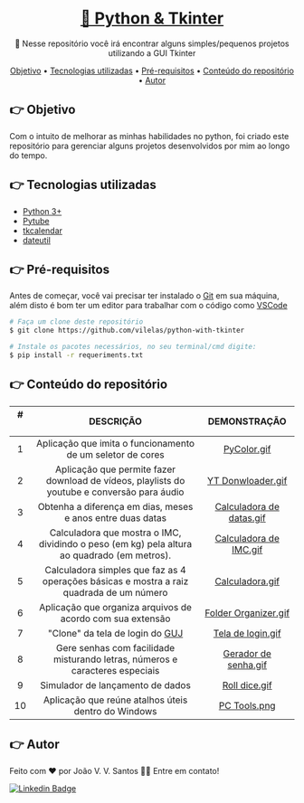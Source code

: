 <h1 align="center">
    <a href="https://github.com/vilelas/projetos-com-tkinter">🔗 Python & Tkinter</a>
</h1>
<p align="center">🚀 Nesse repositório você irá encontrar alguns simples/pequenos projetos utilizando a GUI Tkinter</p>

<p align="center">
 <a href="https://github.com/vilelas/python-with-tkinter#-objetivo">Objetivo</a> •
 <a href="https://github.com/vilelas/python-with-tkinter#-tecnologias-utilizadas">Tecnologias utilizadas</a> • 
 <a href="https://github.com/vilelas/python-with-tkinter#-pr%C3%A9-requisitos">Pré-requisitos</a> • 
 <a href="https://github.com/vilelas/python-with-tkinter#-conte%C3%BAdo-do-reposit%C3%B3rio">Conteúdo do repositório</a> • 
 <a href="https://github.com/vilelas/python-with-tkinter#-autor">Autor</a>
</p>

## 👉 Objetivo

Com o intuito de melhorar as minhas habilidades no python, foi criado este repositório para gerenciar alguns projetos desenvolvidos por mim ao longo do tempo.

## 👉 Tecnologias utilizadas

*   [Python 3+](https://www.python.org/)
*   [Pytube](https://pytube.io/en/latest/)
*   [tkcalendar](https://pypi.org/project/tkcalendar/)
*   [dateutil](https://dateutil.readthedocs.io/en/stable/)

## 👉 Pré-requisitos

Antes de começar, você vai precisar ter instalado o [Git](https://git-scm.com) em sua máquina, além disto é bom ter um editor para trabalhar com o código como [VSCode](https://code.visualstudio.com/)

```bash
# Faça um clone deste repositório
$ git clone https://github.com/vilelas/python-with-tkinter

# Instale os pacotes necessários, no seu terminal/cmd digite:
$ pip install -r requeriments.txt
```

## 👉 Conteúdo do repositório

#ㅤ          | DESCRIÇÃO         | DEMONSTRAÇÃO
:---------: | :------:          | :--------:
1           | Aplicação que imita o funcionamento de um seletor de cores              | [PyColor.gif](https://github.com/vilelas/python-with-tkinter/blob/main/GIFS/PyColor.gif)       
2           | Aplicação que permite fazer download de  vídeos, playlists do youtube e conversão para áudio              | [YT Donwloader.gif](https://github.com/vilelas/python-with-tkinter/blob/main/GIFS/YT%20Downloader.gif)  
3           | Obtenha a diferença em dias, meses e anos entre duas datas                | [Calculadora de datas.gif](https://github.com/vilelas/python-with-tkinter/blob/main/GIFS/Diferen%C3%A7a%20entre%20datas.gif)  
4           | Calculadora que mostra o IMC, dividindo o peso (em kg) pela altura ao quadrado (em metros).                | [Calculadora de IMC.gif](https://github.com/vilelas/python-with-tkinter/blob/main/GIFS/Calculadora%20de%20IMC.gif)  
5           | Calculadora simples que faz as 4 operações básicas e mostra a raiz quadrada  de um número              | [Calculadora.gif](https://github.com/vilelas/python-with-tkinter/blob/main/GIFS/Calculadora.gif)  
6           | Aplicação que organiza arquivos de acordo com sua extensão                | [Folder Organizer.gif](https://github.com/vilelas/python-with-tkinter/blob/main/GIFS/Folder%20Organizer.gif)  
7           | "Clone" da tela de login do [GUJ](https://www.guj.com.br/)                | [Tela de login.gif](https://github.com/vilelas/python-with-tkinter/blob/main/GIFS/Tela%20de%20Login.gif)  
8           | Gere senhas com facilidade misturando letras, números e caracteres especiais                | [Gerador de senha.gif](https://github.com/vilelas/python-with-tkinter/blob/main/GIFS/Gerador%20de%20Senha.gif)  
9           | Simulador de lançamento de dados                | [Roll dice.gif](https://github.com/vilelas/python-with-tkinter/blob/main/GIFS/Roll%20Dice.gif)  
10          | Aplicação que reúne atalhos úteis dentro do Windows                | [PC Tools.png](https://github.com/vilelas/python-with-tkinter/blob/main/GIFS/PC%20Tools.PNG)  


## 👉 Autor

Feito com ❤️ por João V. V. Santos 👋🏽 Entre em contato!

[![Linkedin Badge](https://img.shields.io/badge/LinkedIn-0077B5?style=flat-square&logo=linkedin&logoColor=white)](https://www.linkedin.com/in/vilelas)